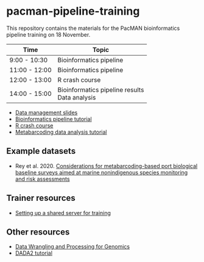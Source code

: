 # pacman-pipeline-training

This repository contains the materials for the PacMAN bioinformatics pipeline training on 18 November.

| Time | Topic |
| --- | --- |
| 9:00 - 10:30 | Bioinformatics pipeline |
| 11:00 - 12:00 | Bioinformatics pipeline |
| 12:00 - 13:00 | R crash course |
| 14:00 - 15:00 | Bioinformatics pipeline results <br/> Data analysis |

- [Data management slides](https://iobis.github.io/pacman-pipeline-training/data_management_slides.pdf)
- [Bioinformatics pipeline tutorial](tutorial.md)
- [R crash course](https://iobis.github.io/pacman-pipeline-training/r_course.html)
- [Metabarcoding data analysis tutorial](https://iobis.github.io/pacman-pipeline-training/rey_analysis.html)

## Example datasets

- Rey et al. 2020. [Considerations for metabarcoding-based port biological baseline surveys aimed at marine nonindigenous species monitoring and risk assessments](datasets/rey)

## Trainer resources

- [Setting up a shared server for training](server_setup.md)

## Other resources

- [Data Wrangling and Processing for Genomics](https://datacarpentry.org/wrangling-genomics/)
- [DADA2 tutorial](https://benjjneb.github.io/dada2/tutorial.html)
